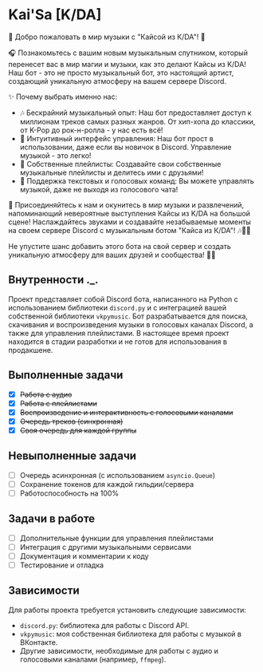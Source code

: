 # Kai'Sa [K/DA]

🎵 Добро пожаловать в мир музыки с "Кайсой из К/DA"! 🎵

🎧 Познакомьтесь с вашим новым музыкальным спутником, который перенесет вас в мир магии и музыки, как это делают Кайсы из K/DA! Наш бот - это не просто музыкальный бот, это настоящий артист, создающий уникальную атмосферу на вашем сервере Discord.

✨ Почему выбрать именно нас:
- 🎶 Бескрайний музыкальный опыт: Наш бот предоставляет доступ к миллионам треков самых разных жанров. От хип-хопа до классики, от K-Pop до рок-н-ролла - у нас есть всё!
- 🤖 Интуитивный интерфейс управления: Наш бот прост в использовании, даже если вы новичок в Discord. Управление музыкой - это легко!
- 🎵 Собственные плейлисты: Создавайте свои собственные музыкальные плейлисты и делитесь ими с друзьями!
- 🌟 Поддержка текстовых и голосовых команд: Вы можете управлять музыкой, даже не выходя из голосового чата!

🎉 Присоединяйтесь к нам и окунитесь в мир музыки и развлечений, напоминающий невероятные выступления Кайсы из K/DA на большой сцене! Наслаждайтесь звуками и создавайте незабываемые моменты на своем сервере Discord с музыкальным ботом "Кайса из К/DA"! 🎶💃🎤

Не упустите шанс добавить этого бота на свой сервер и создать уникальную атмосферу для ваших друзей и сообщества! 🚀🎵

## Внутренности ._.

Проект представляет собой Discord бота, написанного на Python с использованием библиотеки `discord.py` и с интеграцией вашей собственной библиотеки `vkpymusic`. Бот разрабатывается для поиска, скачивания и воспроизведения музыки в голосовых каналах Discord, а также для управления плейлистами. В настоящее время проект находится в стадии разработки и не готов для использования в продакшене.

## Выполненные задачи

- [x] ~~Работа с аудио~~
- [x] ~~Работа с плейлистами~~
- [x] ~~Воспроизведение и интерактивность с голосовыми каналами~~
- [x] ~~Очередь треков (синхронная)~~
- [x] ~~Своя очередь для каждой группы~~

## Невыполненные задачи

- [ ] Очередь асинхронная (с использованием `asyncio.Queue`)
- [ ] Сохранение токенов для каждой гильдии/сервера
- [ ] Работоспособность на 100%

## Задачи в работе

- [ ] Дополнительные функции для управления плейлистами
- [ ] Интеграция с другими музыкальными сервисами
- [ ] Документация и комментарии к коду
- [ ] Тестирование и отладка

## Зависимости

Для работы проекта требуется установить следующие зависимости:

- `discord.py`: библиотека для работы с Discord API.
- `vkpymusic`: моя собственная библиотека для работы с музыкой в ВКонтакте.
- Другие зависимости, необходимые для работы с аудио и голосовыми каналами (например, `ffmpeg`).
